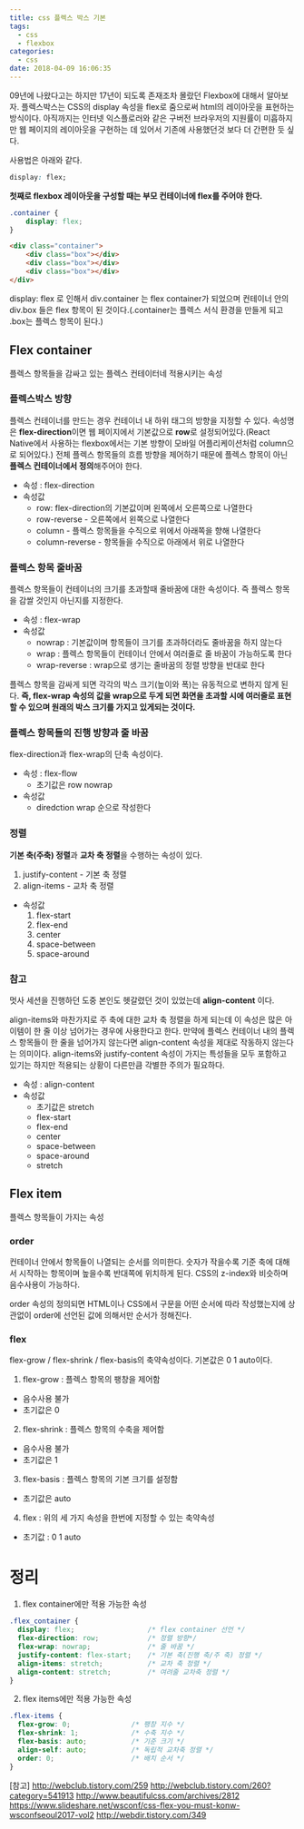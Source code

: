 ```yaml
---
title: css 플렉스 박스 기본
tags:
  - css
  - flexbox
categories:
  - css
date: 2018-04-09 16:06:35
---
```


09년에 나왔다고는 하지만 17년이 되도록 존재조차 몰랐던 Flexbox에 대해서 알아보자. 플렉스박스는 CSS의 display 속성을 flex로 줌으로써 html의 레이아웃을 표현하는 방식이다. 아직까지는 인터넷 익스플로러와 같은 구버전 브라우저의 지원률이 미흡하지만 웹 페이지의 레이아웃을 구현하는 데 있어서 기존에 사용했던것 보다 더 간편한 듯 싶다.

사용법은 아래와 같다. 

~~~css
display: flex;
~~~

**첫째로 flexbox 레이아웃을 구성할 때는 부모 컨테이너에 flex를 주어야 한다.**

~~~css
.container {
    display: flex;
}
~~~

~~~html
<div class="container">
    <div class="box"></div>
    <div class="box"></div>
    <div class="box"></div>
</div>
~~~

display: flex 로 인해서 div.container 는 flex container가 되었으며 컨테이너 안의 div.box 들은 flex 항목이 된 것이다.(.container는 플렉스 서식 환경을 만들게 되고 .box는 플렉스 항목이 된다.)


## Flex container
플렉스 항목들을 감싸고 있는 플렉스 컨테이터네 적용시키는 속성

### 플렉스박스 방향
플렉스 컨테이너를 만드는 경우 컨테이너 내 하위 태그의 방향을 지정할 수 있다. 속성명은 **flex-direction**이면 웹 페이지에서 기본값으로 **row**로 설정되어있다.(React Native에서 사용하는 flexbox에서는 기본 방향이 모바일 어플리케이션처럼 column으로 되어있다.) 전체 플렉스 항목들의 흐름 방향을 제어하기 때문에 플렉스 항목이 아닌 **플렉스 컨테이너에서 정의**해주어야 한다.
  * 속성 : flex-direction
  * 속성값
    * row: flex-direction의 기본값이며 왼쪽에서 오른쪽으로 나열한다
    * row-reverse - 오른쪽에서 왼쪽으로 나열한다
    * column - 플렉스 항목들을 수직으로 위에서 아래쪽을 향해 나열한다
    * column-reverse - 항목들을 수직으로 아래에서 위로 나열한다


### 플렉스 항목 줄바꿈
플렉스 항목들이 컨테이너의 크기를 초과할때 줄바꿈에 대한 속성이다. 즉 플렉스 항목을 감쌀 것인지 아닌지를 지정한다.
  * 속성 : flex-wrap
  * 속성값
    * nowrap : 기본값이며 항목들이 크기를 초과하더라도 줄바꿈을 하지 않는다
    * wrap : 플렉스 항목들이 컨테이너 안에서 여러줄로 줄 바꿈이 가능하도록 한다
    * wrap-reverse : wrap으로 생기는 줄바꿈의 정렬 방향을 반대로 한다

플렉스 항목을 감싸게 되면 각각의 박스 크기(높이와 폭)는 유동적으로 변하지 않게 된다. **즉, flex-wrap 속성의 값을 wrap으로 두게 되면 화면을 초과할 시에 여러줄로 표현할 수 있으며 원래의 박스 크기를 가지고 있게되는 것이다.**


### 플렉스 항목들의 진행 방향과 줄 바꿈
flex-direction과 flex-wrap의 단축 속성이다.
  * 속성 : flex-flow
    * 초기값은 row nowrap 
  * 속성값
    * diredction wrap 순으로 작성한다


### 정렬
**기본 축(주축) 정렬**과 **교차 축 정렬**을 수행하는 속성이 있다. 
1. justify-content - 기본 축 정렬
2. align-items - 교차 축 정렬

* 속성값
  1. flex-start
  2. flex-end
  3. center
  4. space-between
  5. space-around


### 참고
멋사 세션을 진행하던 도중 본인도 헷갈렸던 것이 있었는데 **align-content** 이다.

align-items와 마찬가지로 주 축에 대한 교차 축 정렬을 하게 되는데 이 속성은 많은 아이템이 한 줄 이상 넘어가는 경우에 사용한다고 한다. 만약에 플렉스 컨테이너 내의 플렉스 항목들이 한 줄을 넘어가지 않는다면 align-content 속성을 제대로 작동하지 않는다는 의미이다. align-items와 justify-content 속성이 가지는 특성들을 모두 포함하고 있기는 하지만 적용되는 상황이 다른만큼 각별한 주의가 필요하다.
  * 속성 : align-content
  * 속성값
    * 초기값은 stretch
    * flex-start
    * flex-end
    * center
    * space-between
    * space-around
    * stretch



## Flex item
플렉스 항목들이 가지는 속성

### order
컨테이너 안에서 항목들이 나열되는 순서를 의미한다. 숫자가 작을수록 기준 축에 대해서 시작하는 항목이며 높을수록 반대쪽에 위치하게 된다. CSS의 z-index와 비슷하며 음수사용이 가능하다. 

order 속성의 정의되면 HTML이나 CSS에서 구문을 어떤 순서에 따라 작성했는지에 상관없이 order에 선언된 값에 의해서만 순서가 정해진다. 


### flex
flex-grow / flex-shrink / flex-basis의 축약속성이다. 기본값은 0 1 auto이다.

1. flex-grow : 플렉스 항목의 팽창을 제어함
 * 음수사용 불가
 * 초기값은 0

2. flex-shrink : 플렉스 항목의 수축을 제어함
 * 음수사용 불가
 * 초기값은 1

3. flex-basis : 플렉스 항목의 기본 크기를 설정함
 * 초기값은 auto

4. flex : 위의 세 가지 속성을 한번에 지정할 수 있는 축약속성
 * 초기값 : 0 1 auto



# 정리
1. flex container에만 적용 가능한 속성
~~~css
.flex_container {
  display: flex;                  /* flex container 선언 */
  flex-direction: row;            /* 정렬 방향*/
  flex-wrap: nowrap;              /* 줄 바꿈 */
  justify-content: flex-start;    /* 기본 축(진행 축/주 축) 정렬 */
  align-items: stretch;           /* 교차 축 정렬 */
  align-content: stretch;         /* 여려줄 교차축 정렬 */
}
~~~

2. flex items에만 적용 가능한 속성
~~~css
.flex-items {
  flex-grow: 0;               /* 팽창 지수 */
  flex-shrink: 1;             /* 수축 지수 */
  flex-basis: auto;           /* 기준 크기 */
  align-self: auto;           /* 독립적 교차축 정렬 */
  order: 0;                   /* 배치 순서 */
}
~~~


[참고]
<http://webclub.tistory.com/259>
<http://webclub.tistory.com/260?category=541913>
<http://www.beautifulcss.com/archives/2812>
<https://www.slideshare.net/wsconf/css-flex-you-must-konw-wsconfseoul2017-vol2>
<http://webdir.tistory.com/349>